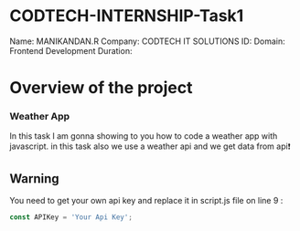 # CODTECH-INTERNSHIP-Task1

Name: MANIKANDAN.R
Company: CODTECH IT SOLUTIONS
ID:
Domain: Frontend Development
Duration: 

# Overview of the project

### Weather App
In this task  I am gonna showing to you how to code a weather app with javascript. in this task also we use a weather api and we get data from api❗️

## Warning
You need to get your own api key and replace it in script.js file on line 9 :

```javascript
const APIKey = 'Your Api Key';

